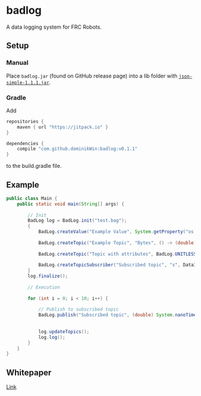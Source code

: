 # badlog
A data logging system for FRC Robots.

## Setup

### Manual
Place `badlog.jar` (found on GitHub release page) into a lib folder with [`json-simple-1.1.1.jar`](http://central.maven.org/maven2/com/googlecode/json-simple/json-simple/1.1.1/json-simple-1.1.1.jar).

### Gradle
Add
```java
repositories {
    maven { url "https://jitpack.io" }
}

dependencies {
    compile "com.github.dominikWin:badlog:v0.1.1"
}
```
to the build.gradle file.

## Example
```java
public class Main {
	public static void main(String[] args) {
	
		// Init
		BadLog log = BadLog.init("test.bag");
		{
			BadLog.createValue("Example Value", System.getProperty("os.version"));
			
			BadLog.createTopic("Example Topic", "Bytes", () -> (double) Runtime.getRuntime().freeMemory());
			
			BadLog.createTopic("Topic with attributes", BadLog.UNITLESS, () -> 3.2, "attr1", "attr2");
			
			BadLog.createTopicSubscriber("Subscribed topic", "s", DataInferMode.DEFAULT);
		}
		log.finalize();
		
		// Execution
		
		for (int i = 0; i < 10; i++) {
			
			// Publish to subscribed topic
			BadLog.publish("Subscribed topic", (double) System.nanoTime());
			
			
			log.updateTopics();
			log.log();
		}
	}
}
```

## Whitepaper
[Link](https://www.chiefdelphi.com/media/papers/3505)
